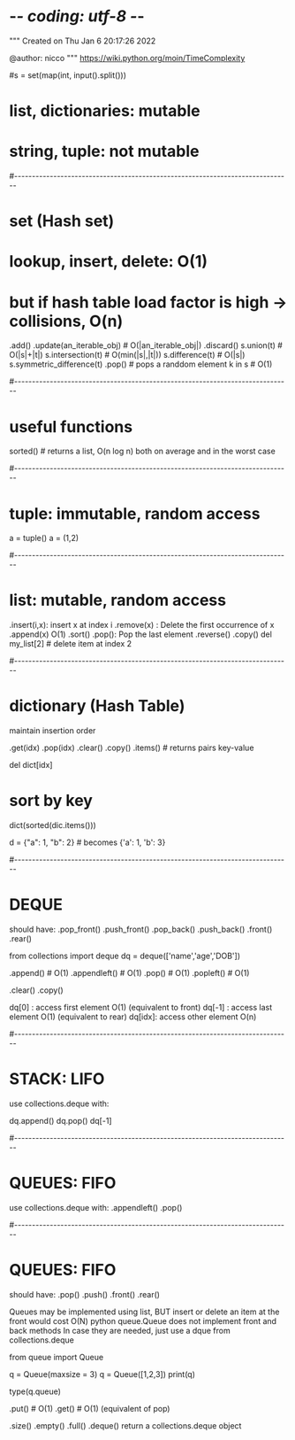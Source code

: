 # -*- coding: utf-8 -*-
"""
Created on Thu Jan  6 20:17:26 2022

@author: nicco
"""
https://wiki.python.org/moin/TimeComplexity

#s = set(map(int, input().split()))

# list, dictionaries: mutable
# string, tuple: not mutable

#------------------------------------------------------------------------------
# set (Hash set)

# lookup, insert, delete: O(1)
# but if hash table load factor is high -> collisions, O(n)

.add()
.update(an_iterable_obj) # O(|an_iterable_obj|)
.discard()
s.union(t) # O(|s|+|t|) 
s.intersection(t) # O(min(|s|,|t|))
s.difference(t) # O(|s|)
s.symmetric_difference(t)
.pop() # pops a randdom element
k in s # O(1)

#------------------------------------------------------------------------------
# useful functions 

sorted() # returns a list, O(n log n) both on average and in the worst case


#------------------------------------------------------------------------------
# tuple: immutable, random access

a = tuple()
a = (1,2)

#------------------------------------------------------------------------------
# list: mutable, random access

.insert(i,x): insert x at index i
.remove(x) : Delete the first occurrence of x
.append(x) O(1)
.sort()
.pop(): Pop the last element
.reverse()
.copy()
del my_list[2] # delete item at index 2

#------------------------------------------------------------------------------
# dictionary (Hash Table)

maintain insertion order

.get(idx)
.pop(idx)
.clear()
.copy()
.items() # returns pairs key-value

del dict[idx]

# sort by key
dict(sorted(dic.items()))

d = {"a": 1, "b": 2}  # becomes {'a': 1, 'b': 3}

#------------------------------------------------------------------------------
# DEQUE

should have:
.pop_front()
.push_front()
.pop_back()
.push_back()
.front()
.rear()

from collections import deque
dq = deque(['name','age','DOB']) 

.append()     # O(1)
.appendleft() # O(1)
.pop()        # O(1)
.popleft()    # O(1)

.clear()
.copy()

dq[0]  : access first  element O(1) (equivalent to front)
dq[-1] : access last   element O(1) (equivalent to rear)
dq[idx]: access other  element O(n)

#------------------------------------------------------------------------------
# STACK: LIFO

use collections.deque with:

dq.append()
dq.pop()
dq[-1]

#------------------------------------------------------------------------------
# QUEUES: FIFO

use collections.deque with:
.appendleft()
.pop()

#------------------------------------------------------------------------------
# QUEUES: FIFO

should have:
.pop()
.push()
.front()
.rear()

Queues may be implemented using list, BUT insert or delete an item at the front would cost O(N)
python queue.Queue does not implement front and back methods
In case they are needed, just use a dque from collections.deque

from queue import Queue 

q = Queue(maxsize = 3)
q = Queue([1,2,3])
print(q)

type(q.queue)

.put() # O(1)
.get() # O(1) (equivalent of pop)

.size()
.empty()
.full()
.deque() return a collections.deque object





















